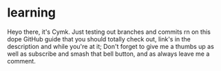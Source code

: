 # learning


Heyo there, it's Cymk. Just testing out branches and commits rn on this dope GitHub guide that you should totally check out, link's in the description and while you're at it; Don't forget to give me a thumbs up as well as subscribe and smash that bell button, and as always leave me a comment.
